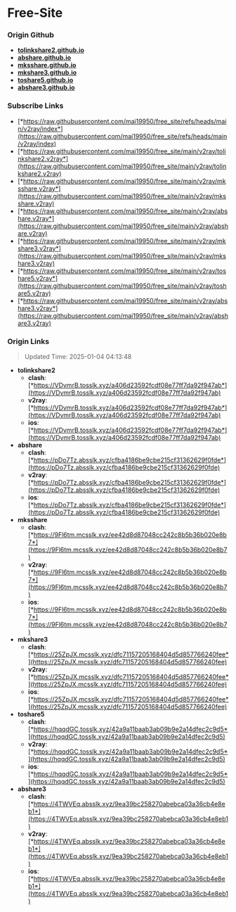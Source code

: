 # Free-Site

### Origin Github

- [**tolinkshare2.github.io**](https://github.com/tolinkshare2/tolinkshare2.github.io)
- [**abshare.github.io**](https://github.com/abshare/abshare.github.io)
- [**mksshare.github.io**](https://github.com/mksshare/mksshare.github.io)
- [**mkshare3.github.io**](https://github.com/mkshare3/mkshare3.github.io)
- [**toshare5.github.io**](https://github.com/toshare5/toshare5.github.io)
- [**abshare3.github.io**](https://github.com/abshare3/abshare3.github.io)

### Subscribe Links

- [*https://raw.githubusercontent.com/mai19950/free_site/refs/heads/main/v2ray/index*](https://raw.githubusercontent.com/mai19950/free_site/refs/heads/main/v2ray/index)
- [*https://raw.githubusercontent.com/mai19950/free_site/main/v2ray/tolinkshare2.v2ray*](https://raw.githubusercontent.com/mai19950/free_site/main/v2ray/tolinkshare2.v2ray)
- [*https://raw.githubusercontent.com/mai19950/free_site/main/v2ray/mksshare.v2ray*](https://raw.githubusercontent.com/mai19950/free_site/main/v2ray/mksshare.v2ray)
- [*https://raw.githubusercontent.com/mai19950/free_site/main/v2ray/abshare.v2ray*](https://raw.githubusercontent.com/mai19950/free_site/main/v2ray/abshare.v2ray)
- [*https://raw.githubusercontent.com/mai19950/free_site/main/v2ray/mkshare3.v2ray*](https://raw.githubusercontent.com/mai19950/free_site/main/v2ray/mkshare3.v2ray)
- [*https://raw.githubusercontent.com/mai19950/free_site/main/v2ray/toshare5.v2ray*](https://raw.githubusercontent.com/mai19950/free_site/main/v2ray/toshare5.v2ray)
- [*https://raw.githubusercontent.com/mai19950/free_site/main/v2ray/abshare3.v2ray*](https://raw.githubusercontent.com/mai19950/free_site/main/v2ray/abshare3.v2ray)

### Origin Links

> Updated Time: 2025-01-04 04:13:48

- **tolinkshare2**
  - **clash**: [*https://VDvmrB.tosslk.xyz/a406d23592fcdf08e77ff7da92f947ab*](https://VDvmrB.tosslk.xyz/a406d23592fcdf08e77ff7da92f947ab)
  - **v2ray**: [*https://VDvmrB.tosslk.xyz/a406d23592fcdf08e77ff7da92f947ab*](https://VDvmrB.tosslk.xyz/a406d23592fcdf08e77ff7da92f947ab)
  - **ios**: [*https://VDvmrB.tosslk.xyz/a406d23592fcdf08e77ff7da92f947ab*](https://VDvmrB.tosslk.xyz/a406d23592fcdf08e77ff7da92f947ab)
- **abshare**
  - **clash**: [*https://pDo7Tz.absslk.xyz/cfba4186be9cbe215cf31362629f0fde*](https://pDo7Tz.absslk.xyz/cfba4186be9cbe215cf31362629f0fde)
  - **v2ray**: [*https://pDo7Tz.absslk.xyz/cfba4186be9cbe215cf31362629f0fde*](https://pDo7Tz.absslk.xyz/cfba4186be9cbe215cf31362629f0fde)
  - **ios**: [*https://pDo7Tz.absslk.xyz/cfba4186be9cbe215cf31362629f0fde*](https://pDo7Tz.absslk.xyz/cfba4186be9cbe215cf31362629f0fde)
- **mksshare**
  - **clash**: [*https://9Fl6tm.mcsslk.xyz/ee42d8d87048cc242c8b5b36b020e8b7*](https://9Fl6tm.mcsslk.xyz/ee42d8d87048cc242c8b5b36b020e8b7)
  - **v2ray**: [*https://9Fl6tm.mcsslk.xyz/ee42d8d87048cc242c8b5b36b020e8b7*](https://9Fl6tm.mcsslk.xyz/ee42d8d87048cc242c8b5b36b020e8b7)
  - **ios**: [*https://9Fl6tm.mcsslk.xyz/ee42d8d87048cc242c8b5b36b020e8b7*](https://9Fl6tm.mcsslk.xyz/ee42d8d87048cc242c8b5b36b020e8b7)
- **mkshare3**
  - **clash**: [*https://25ZpJX.mcsslk.xyz/dfc71157205168404d5d857766240fee*](https://25ZpJX.mcsslk.xyz/dfc71157205168404d5d857766240fee)
  - **v2ray**: [*https://25ZpJX.mcsslk.xyz/dfc71157205168404d5d857766240fee*](https://25ZpJX.mcsslk.xyz/dfc71157205168404d5d857766240fee)
  - **ios**: [*https://25ZpJX.mcsslk.xyz/dfc71157205168404d5d857766240fee*](https://25ZpJX.mcsslk.xyz/dfc71157205168404d5d857766240fee)
- **toshare5**
  - **clash**: [*https://hqqdGC.tosslk.xyz/42a9a11baab3ab09b9e2a14dfec2c9d5*](https://hqqdGC.tosslk.xyz/42a9a11baab3ab09b9e2a14dfec2c9d5)
  - **v2ray**: [*https://hqqdGC.tosslk.xyz/42a9a11baab3ab09b9e2a14dfec2c9d5*](https://hqqdGC.tosslk.xyz/42a9a11baab3ab09b9e2a14dfec2c9d5)
  - **ios**: [*https://hqqdGC.tosslk.xyz/42a9a11baab3ab09b9e2a14dfec2c9d5*](https://hqqdGC.tosslk.xyz/42a9a11baab3ab09b9e2a14dfec2c9d5)
- **abshare3**
  - **clash**: [*https://4TWVEq.absslk.xyz/9ea39bc258270abebca03a36cb4e8eb1*](https://4TWVEq.absslk.xyz/9ea39bc258270abebca03a36cb4e8eb1)
  - **v2ray**: [*https://4TWVEq.absslk.xyz/9ea39bc258270abebca03a36cb4e8eb1*](https://4TWVEq.absslk.xyz/9ea39bc258270abebca03a36cb4e8eb1)
  - **ios**: [*https://4TWVEq.absslk.xyz/9ea39bc258270abebca03a36cb4e8eb1*](https://4TWVEq.absslk.xyz/9ea39bc258270abebca03a36cb4e8eb1)
